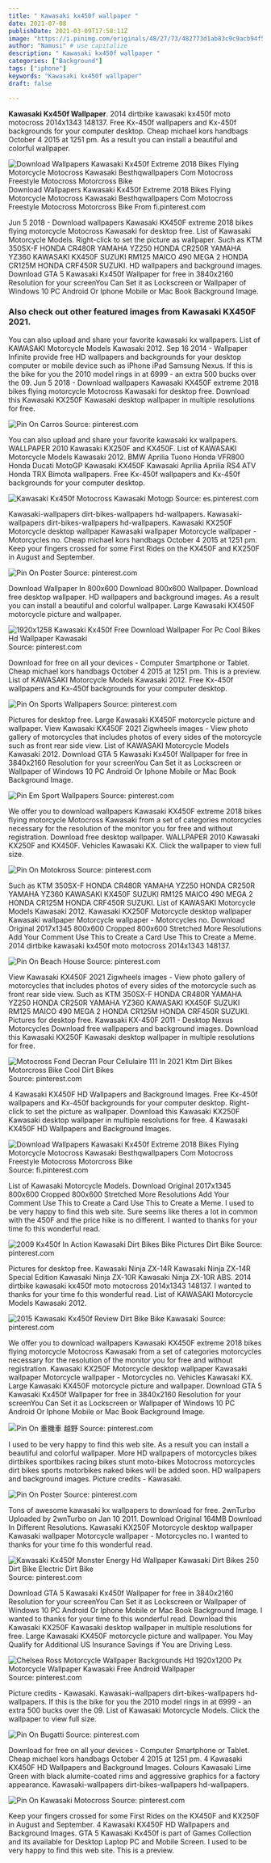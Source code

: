 ```yaml
---
title: " Kawasaki kx450f wallpaper "
date: 2021-07-08
publishDate: 2021-03-09T17:58:11Z
image: "https://i.pinimg.com/originals/48/27/73/482773d1ab83c9c9acb94f53f10f9810.jpg"
author: "Namusi" # use capitalize
description: " Kawasaki kx450f wallpaper "
categories: ["Background"]
tags: ["iphone"]
keywords: "Kawasaki kx450f wallpaper"
draft: false

---
```



**Kawasaki Kx450f Wallpaper**. 2014 dirtbike kawasaki kx450f moto motocross 2014x1343 148137. Free Kx-450f wallpapers and Kx-450f backgrounds for your computer desktop. Cheap michael kors handbags October 4 2015 at 1251 pm. As a result you can install a beautiful and colorful wallpaper.

![Download Wallpapers Kawasaki Kx450f Extreme 2018 Bikes Flying Motorcycle Motocross Kawasaki Besthqwallpapers Com Motocross Freestyle Motocross Motorcross Bike](https://i.pinimg.com/originals/fe/5a/83/fe5a83a5d3dd97cdc3ae189aa56d3b9c.png "Download Wallpapers Kawasaki Kx450f Extreme 2018 Bikes Flying Motorcycle Motocross Kawasaki Besthqwallpapers Com Motocross Freestyle Motocross Motorcross Bike")
Download Wallpapers Kawasaki Kx450f Extreme 2018 Bikes Flying Motorcycle Motocross Kawasaki Besthqwallpapers Com Motocross Freestyle Motocross Motorcross Bike From fi.pinterest.com


Jun 5 2018 - Download wallpapers Kawasaki KX450F extreme 2018 bikes flying motorcycle Motocross Kawasaki for desktop free. List of Kawasaki Motorcycle Models. Right-click to set the picture as wallpaper. Such as KTM 350SX-F HONDA CR480R YAMAHA YZ250 HONDA CR250R YAMAHA YZ360 KAWASAKI KX450F SUZUKI RM125 MAICO 490 MEGA 2 HONDA CR125M HONDA CRF450R SUZUKI. HD wallpapers and background images. Download GTA 5 Kawasaki Kx450f Wallpaper for free in 3840x2160 Resolution for your screenYou Can Set it as Lockscreen or Wallpaper of Windows 10 PC Android Or Iphone Mobile or Mac Book Background Image.

### Also check out other featured images from Kawasaki KX450F 2021.

You can also upload and share your favorite kawasaki kx wallpapers. List of KAWASAKI Motorcycle Models Kawasaki 2012. Sep 16 2014 - Wallpaper Infinite provide free HD wallpapers and backgrounds for your desktop computer or mobile device such as iPhone iPad Samsung Nexus. If this is the bike for you the 2010 model rings in at 6999 - an extra 500 bucks over the 09. Jun 5 2018 - Download wallpapers Kawasaki KX450F extreme 2018 bikes flying motorcycle Motocross Kawasaki for desktop free. Download this Kawasaki KX250F Kawasaki desktop wallpaper in multiple resolutions for free.


![Pin On Carros](https://i.pinimg.com/originals/c5/c5/0d/c5c50d261e252eb2b1c26795bd958dda.gif "Pin On Carros")
Source: pinterest.com

You can also upload and share your favorite kawasaki kx wallpapers. WALLPAPER 2010 Kawasaki KX250F and KX450F. List of KAWASAKI Motorcycle Models Kawasaki 2012. BMW Aprilia Tuono Honda VFR800 Honda Ducati MotoGP Kawasaki KX450F Kawasaki Aprilia Aprilia RS4 ATV Honda TRX Bimota wallpapers. Free Kx-450f wallpapers and Kx-450f backgrounds for your computer desktop.

![Kawasaki Kx450f Motocross Kawasaki Motogp](https://i.pinimg.com/originals/9d/60/be/9d60beb40eefcd057f4d209aa1dfc2a6.jpg "Kawasaki Kx450f Motocross Kawasaki Motogp")
Source: es.pinterest.com

Kawasaki-wallpapers dirt-bikes-wallpapers hd-wallpapers. Kawasaki-wallpapers dirt-bikes-wallpapers hd-wallpapers. Kawasaki KX250F Motorcycle desktop wallpaper Kawasaki wallpaper Motorcycle wallpaper - Motorcycles no. Cheap michael kors handbags October 4 2015 at 1251 pm. Keep your fingers crossed for some First Rides on the KX450F and KX250F in August and September.

![Pin On Poster](https://i.pinimg.com/originals/60/84/4c/60844cdf87a5e1c76e16b9fa726af69c.jpg "Pin On Poster")
Source: pinterest.com

Download Wallpaper In 800x600 Download 800x600 Wallpaper. Download free desktop wallpaper. HD wallpapers and background images. As a result you can install a beautiful and colorful wallpaper. Large Kawasaki KX450F motorcycle picture and wallpaper.

![1920x1258 Kawasaki Kx450f Free Download Wallpaper For Pc Cool Bikes Hd Wallpaper Kawasaki](https://i.pinimg.com/originals/37/2b/44/372b44423a410a0e504499caabff7c8d.jpg "1920x1258 Kawasaki Kx450f Free Download Wallpaper For Pc Cool Bikes Hd Wallpaper Kawasaki")
Source: pinterest.com

Download for free on all your devices - Computer Smartphone or Tablet. Cheap michael kors handbags October 4 2015 at 1251 pm. This is a preview. List of KAWASAKI Motorcycle Models Kawasaki 2012. Free Kx-450f wallpapers and Kx-450f backgrounds for your computer desktop.

![Pin On Sports Wallpapers](https://i.pinimg.com/originals/34/fb/44/34fb4431d9a689227f9d029f2e95d7f5.png "Pin On Sports Wallpapers")
Source: pinterest.com

Pictures for desktop free. Large Kawasaki KX450F motorcycle picture and wallpaper. View Kawasaki KX450F 2021 Zigwheels images - View photo gallery of motorcycles that includes photos of every sides of the motorcycle such as front rear side view. List of KAWASAKI Motorcycle Models Kawasaki 2012. Download GTA 5 Kawasaki Kx450f Wallpaper for free in 3840x2160 Resolution for your screenYou Can Set it as Lockscreen or Wallpaper of Windows 10 PC Android Or Iphone Mobile or Mac Book Background Image.

![Pin Em Sport Wallpapers](https://i.pinimg.com/originals/ac/b5/24/acb52457ce3e520c5544feebb34cbd7a.png "Pin Em Sport Wallpapers")
Source: pinterest.com

We offer you to download wallpapers Kawasaki KX450F extreme 2018 bikes flying motorcycle Motocross Kawasaki from a set of categories motorcycles necessary for the resolution of the monitor you for free and without registration. Download free desktop wallpaper. WALLPAPER 2010 Kawasaki KX250F and KX450F. Vehicles Kawasaki KX. Click the wallpaper to view full size.

![Pin On Motokross](https://i.pinimg.com/originals/1b/84/5d/1b845d1f1fbc84592c748ef5ce0d37eb.jpg "Pin On Motokross")
Source: pinterest.com

Such as KTM 350SX-F HONDA CR480R YAMAHA YZ250 HONDA CR250R YAMAHA YZ360 KAWASAKI KX450F SUZUKI RM125 MAICO 490 MEGA 2 HONDA CR125M HONDA CRF450R SUZUKI. List of KAWASAKI Motorcycle Models Kawasaki 2012. Kawasaki KX250F Motorcycle desktop wallpaper Kawasaki wallpaper Motorcycle wallpaper - Motorcycles no. Download Original 2017x1345 800x600 Cropped 800x600 Stretched More Resolutions Add Your Comment Use This to Create a Card Use This to Create a Meme. 2014 dirtbike kawasaki kx450f moto motocross 2014x1343 148137.

![Pin On Beach House](https://i.pinimg.com/originals/d7/56/45/d756453b09ee1a2a282993ee8ecc4f66.jpg "Pin On Beach House")
Source: pinterest.com

View Kawasaki KX450F 2021 Zigwheels images - View photo gallery of motorcycles that includes photos of every sides of the motorcycle such as front rear side view. Such as KTM 350SX-F HONDA CR480R YAMAHA YZ250 HONDA CR250R YAMAHA YZ360 KAWASAKI KX450F SUZUKI RM125 MAICO 490 MEGA 2 HONDA CR125M HONDA CRF450R SUZUKI. Pictures for desktop free. Kawasaki KX-450F 2011 - Desktop Nexus Motorcycles Download free wallpapers and background images. Download this Kawasaki KX250F Kawasaki desktop wallpaper in multiple resolutions for free.

![Motocross Fond Decran Pour Cellulaire 111 In 2021 Ktm Dirt Bikes Motorcross Bike Cool Dirt Bikes](https://i.pinimg.com/originals/41/d6/b3/41d6b3224e82a3da9e7c7775169b7372.gif "Motocross Fond Decran Pour Cellulaire 111 In 2021 Ktm Dirt Bikes Motorcross Bike Cool Dirt Bikes")
Source: pinterest.com

4 Kawasaki KX450F HD Wallpapers and Background Images. Free Kx-450f wallpapers and Kx-450f backgrounds for your computer desktop. Right-click to set the picture as wallpaper. Download this Kawasaki KX250F Kawasaki desktop wallpaper in multiple resolutions for free. 4 Kawasaki KX450F HD Wallpapers and Background Images.

![Download Wallpapers Kawasaki Kx450f Extreme 2018 Bikes Flying Motorcycle Motocross Kawasaki Besthqwallpapers Com Motocross Freestyle Motocross Motorcross Bike](https://i.pinimg.com/originals/fe/5a/83/fe5a83a5d3dd97cdc3ae189aa56d3b9c.png "Download Wallpapers Kawasaki Kx450f Extreme 2018 Bikes Flying Motorcycle Motocross Kawasaki Besthqwallpapers Com Motocross Freestyle Motocross Motorcross Bike")
Source: fi.pinterest.com

List of Kawasaki Motorcycle Models. Download Original 2017x1345 800x600 Cropped 800x600 Stretched More Resolutions Add Your Comment Use This to Create a Card Use This to Create a Meme. I used to be very happy to find this web site. Sure seems like theres a lot in common with the 450F and the price hike is no different. I wanted to thanks for your time fo this wonderful read.

![2009 Kx450f In Action Kawasaki Dirt Bikes Bike Pictures Dirt Bike](https://i.pinimg.com/originals/b9/ae/28/b9ae2899df3d00d94ddb8e7406ea4eac.jpg "2009 Kx450f In Action Kawasaki Dirt Bikes Bike Pictures Dirt Bike")
Source: pinterest.com

Pictures for desktop free. Kawasaki Ninja ZX-14R Kawasaki Ninja ZX-14R Special Edition Kawasaki Ninja ZX-10R Kawasaki Ninja ZX-10R ABS. 2014 dirtbike kawasaki kx450f moto motocross 2014x1343 148137. I wanted to thanks for your time fo this wonderful read. List of KAWASAKI Motorcycle Models Kawasaki 2012.

![2015 Kawasaki Kx450f Review Dirt Bike Bike Kawasaki](https://i.pinimg.com/originals/92/b3/12/92b31293b16c518726d7346938e24511.jpg "2015 Kawasaki Kx450f Review Dirt Bike Bike Kawasaki")
Source: pinterest.com

We offer you to download wallpapers Kawasaki KX450F extreme 2018 bikes flying motorcycle Motocross Kawasaki from a set of categories motorcycles necessary for the resolution of the monitor you for free and without registration. Kawasaki KX250F Motorcycle desktop wallpaper Kawasaki wallpaper Motorcycle wallpaper - Motorcycles no. Vehicles Kawasaki KX. Large Kawasaki KX450F motorcycle picture and wallpaper. Download GTA 5 Kawasaki Kx450f Wallpaper for free in 3840x2160 Resolution for your screenYou Can Set it as Lockscreen or Wallpaper of Windows 10 PC Android Or Iphone Mobile or Mac Book Background Image.

![Pin On 重機車 越野](https://i.pinimg.com/564x/0a/56/cc/0a56cc45c79252c8faef6e9ed72dcb34.jpg "Pin On 重機車 越野")
Source: pinterest.com

I used to be very happy to find this web site. As a result you can install a beautiful and colorful wallpaper. More HD wallpapers of motorcycles bikes dirtbikes sportbikes racing bikes stunt moto-bikes Motocross motorcycles dirt bikes sports motorbikes naked bikes will be added soon. HD wallpapers and background images. Picture credits - Kawasaki.

![Pin On Poster](https://i.pinimg.com/originals/e2/34/82/e23482d3de7a4e4bb0bef491d743fee6.jpg "Pin On Poster")
Source: pinterest.com

Tons of awesome kawasaki kx wallpapers to download for free. 2wnTurbo Uploaded by 2wnTurbo on Jan 10 2011. Download Original 164MB Download In Different Resolutions. Kawasaki KX250F Motorcycle desktop wallpaper Kawasaki wallpaper Motorcycle wallpaper - Motorcycles no. I wanted to thanks for your time fo this wonderful read.

![Kawasaki Kx450f Monster Energy Hd Wallpaper Kawasaki Dirt Bikes 250 Dirt Bike Electric Dirt Bike](https://i.pinimg.com/originals/86/86/31/868631238037df75b5d0cf95de67a61a.jpg "Kawasaki Kx450f Monster Energy Hd Wallpaper Kawasaki Dirt Bikes 250 Dirt Bike Electric Dirt Bike")
Source: pinterest.com

Download GTA 5 Kawasaki Kx450f Wallpaper for free in 3840x2160 Resolution for your screenYou Can Set it as Lockscreen or Wallpaper of Windows 10 PC Android Or Iphone Mobile or Mac Book Background Image. I wanted to thanks for your time fo this wonderful read. Download this Kawasaki KX250F Kawasaki desktop wallpaper in multiple resolutions for free. Large Kawasaki KX450F motorcycle picture and wallpaper. You May Qualify for Additional US Insurance Savings if You are Driving Less.

![Chelsea Ross Motorcycle Wallpaper Backgrounds Hd 1920x1200 Px Motorcycle Wallpaper Kawasaki Free Android Wallpaper](https://i.pinimg.com/originals/22/1f/ae/221faee707eea52d14eac4c17f101fc5.jpg "Chelsea Ross Motorcycle Wallpaper Backgrounds Hd 1920x1200 Px Motorcycle Wallpaper Kawasaki Free Android Wallpaper")
Source: pinterest.com

Picture credits - Kawasaki. Kawasaki-wallpapers dirt-bikes-wallpapers hd-wallpapers. If this is the bike for you the 2010 model rings in at 6999 - an extra 500 bucks over the 09. List of Kawasaki Motorcycle Models. Click the wallpaper to view full size.

![Pin On Bugatti](https://i.pinimg.com/originals/d5/b9/66/d5b966ae01b4a533a593d542dc2755e3.jpg "Pin On Bugatti")
Source: pinterest.com

Download for free on all your devices - Computer Smartphone or Tablet. Cheap michael kors handbags October 4 2015 at 1251 pm. 4 Kawasaki KX450F HD Wallpapers and Background Images. Colours Kawasaki Lime Green with black alumite-coated rims and aggressive graphics for a factory appearance. Kawasaki-wallpapers dirt-bikes-wallpapers hd-wallpapers.

![Pin On Kawasaki Motocross](https://i.pinimg.com/originals/48/27/73/482773d1ab83c9c9acb94f53f10f9810.jpg "Pin On Kawasaki Motocross")
Source: pinterest.com

Keep your fingers crossed for some First Rides on the KX450F and KX250F in August and September. 4 Kawasaki KX450F HD Wallpapers and Background Images. GTA 5 Kawasaki Kx450f is part of Games Collection and its available for Desktop Laptop PC and Mobile Screen. I used to be very happy to find this web site. This is a preview.

